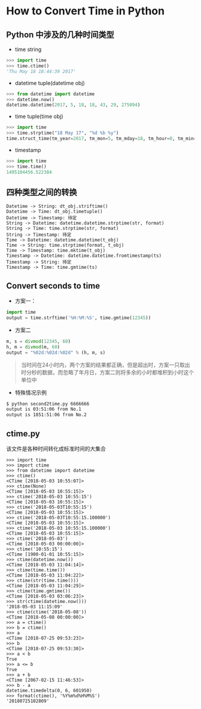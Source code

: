 # How to Convert Time in Python

## Python 中涉及的几种时间类型
- time string
```python
>>> import time
>>> time.ctime()
'Thu May 18 18:44:39 2017'
```
- datetime tuple(datetime obj)
```python
>>> from datetime import datetime
>>> datetime.now()
datetime.datetime(2017, 5, 18, 18, 43, 29, 275094)
```
- time tuple(time obj)
```python
>>> import time
>>> time.strptime("18 May 17", "%d %b %y")
time.struct_time(tm_year=2017, tm_mon=5, tm_mday=18, tm_hour=0, tm_min=0, tm_sec=0, tm_wday=3, tm_yday=138, tm_isdst=-1)
```
- timestamp
```python
>>> import time
>>> time.time()
1495104456.522384
```

## 四种类型之间的转换
```seq
Datetime -> String: dt_obj.striftime()
Datetime -> Time: dt_obj.timetuple()
Datetime -> Timestamp: 待定
String -> Datetime: datetime.datetime.strptime(str, format)
String -> Time: time.strptime(str, format)
String -> Timestamp: 待定
Time -> Datetime: datetime.datetime(t_obj)
Time -> String: time.strptime(format, t_obj)
Time -> Timestamp: time.mktime(t_obj)
Timestamp -> Datetime: datetime.datetime.fromtimestamp(ts)
Timestamp -> String: 待定
Timestamp -> Time: time.gmtime(ts)
```

## Convert seconds to time
- 方案一：
```python
import time
output = time.strftime('%H:%M:%S', time.gmtime(12345))
```

- 方案二
```python
m, s = divmod(12345, 60)
h, m = divmod(m, 60)
output = "%02d:%02d:%02d" % (h, m, s)
```

> 当时间在24小时内，两个方案的结果都正确，但是超出时，方案一只取出时分秒的数据，而忽略了年月日，方案二则将多余的小时都堆积到小时这个单位中

- 特殊情况示例
```bash
$ python second2time.py 6666666
output is 03:51:06 from No.1
output is 1851:51:06 from No.2
```

## ctime.py
该文件是各种时间转化成标准时间的大集合
```
>>> import time
>>> import ctime
>>> from datetime import datetime
>>> ctime()
<CTime [2018-05-03 10:55:07]>
>>> ctime(None)
<CTime [2018-05-03 10:55:15]>
>>> ctime('2018-05-03 10:55:15')
<CTime [2018-05-03 10:55:15]>
>>> ctime('2018-05-03T10:55:15')
<CTime [2018-05-03 10:55:15]>
>>> ctime('2018-05-03T10:55:15.100000')
<CTime [2018-05-03 10:55:15]>
>>> ctime('2018-05-03 10:55:15.100000')
<CTime [2018-05-03 10:55:15]>
>>> ctime('2018-05-03')
<CTime [2018-05-03 00:00:00]>
>>> ctime('10:55:15')
<CTime [1900-01-01 10:55:15]>
>>> ctime(datetime.now())
<CTime [2018-05-03 11:04:14]>
>>> ctime(time.time())
<CTime [2018-05-03 11:04:22]>
>>> ctime(str(time.time()))
<CTime [2018-05-03 11:04:29]>
>>> ctime(time.gmtime())
<CTime [2018-05-03 03:06:23]>
>>> str(ctime(datetime.now()))
'2018-05-03 11:15:09'
>>> ctime(ctime('2018-05-08'))
<CTime [2018-05-08 00:00:00]>
>>> a = ctime()
>>> b = ctime()
>>> a
<CTime [2018-07-25 09:53:23]>
>>> b
<CTime [2018-07-25 09:53:30]>
>>> a < b
True
>>> a <= b
True
>>> a + b
<CTime [2067-02-15 11:46:53]>
>>> b - a
datetime.timedelta(0, 6, 601950)
>>> format(ctime(), '%Y%m%d%H%M%S')
'20180725102809'
```